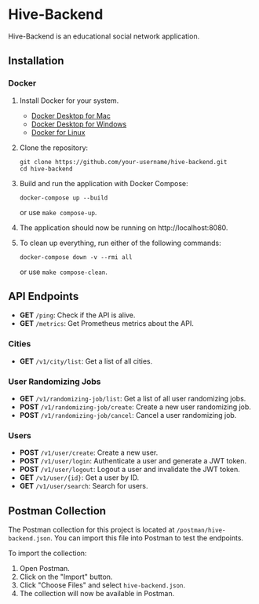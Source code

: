 # Hive-Backend

Hive-Backend is an educational social network application.

## Installation

### Docker

1. Install Docker for your system.
    - [Docker Desktop for Mac](https://hub.docker.com/editions/community/docker-ce-desktop-mac/)
    - [Docker Desktop for Windows](https://hub.docker.com/editions/community/docker-ce-desktop-windows/)
    - [Docker for Linux](https://docs.docker.com/install/linux/docker-ce/ubuntu/)

2. Clone the repository:
    ```
    git clone https://github.com/your-username/hive-backend.git
    cd hive-backend
    ```

3. Build and run the application with Docker Compose:
    ```
    docker-compose up --build
    ```
   or use `make compose-up`.
   
4. The application should now be running on http://localhost:8080.

5. To clean up everything, run either of the following commands:
    ```
    docker-compose down -v --rmi all
    ```
   or use `make compose-clean`.

## API Endpoints

- **GET** `/ping`: Check if the API is alive.
- **GET** `/metrics`: Get Prometheus metrics about the API.

### Cities

- **GET** `/v1/city/list`: Get a list of all cities.

### User Randomizing Jobs

- **GET** `/v1/randomizing-job/list`: Get a list of all user randomizing jobs.
- **POST** `/v1/randomizing-job/create`: Create a new user randomizing job.
- **POST** `/v1/randomizing-job/cancel`: Cancel a user randomizing job.

### Users

- **POST** `/v1/user/create`: Create a new user.
- **POST** `/v1/user/login`: Authenticate a user and generate a JWT token.
- **POST** `/v1/user/logout`: Logout a user and invalidate the JWT token.
- **GET** `/v1/user/{id}`: Get a user by ID.
- **GET** `/v1/user/search`: Search for users.

## Postman Collection

The Postman collection for this project is located at `/postman/hive-backend.json`. You can import this file into Postman to test the endpoints.

To import the collection:

1. Open Postman.
2. Click on the "Import" button.
3. Click "Choose Files" and select `hive-backend.json`.
4. The collection will now be available in Postman.